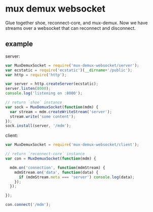# mux demux websocket

Glue together shoe, reconnect-core, and mux-demux. Now we have streams over a websocket that can reconnect and disconnect.

## example

server:
```js
var MuxDemuxSocket = require('mux-demux-websocket/server');
var ecstatic = require('ecstatic')(__dirname+'/public');
var http = require('http');

var server = http.createServer(ecstatic);
server.listen(8000);
console.log('listening on :8000');

// return `shoe` instance
var sock = MuxDemuxSocket(function(mdm) {
  var stream = mdm.createWriteStream('server');
  stream.write('some content');
});
sock.install(server, '/mdm');
```

client:
```js
var MuxDemuxSocket = require('mux-demux-websocket/client');

// return `reconnect-core` instance
var con = MuxDemuxSocket(function(mdm) {

  mdm.on('connection', function(mdmStream) {
    mdmStream.on('data', function(data) {
      if (mdmStream.meta === 'server') console.log(data);
    });
  });

});

con.connect('/mdm');
```
